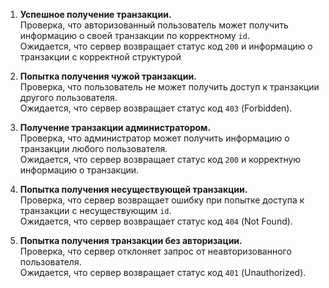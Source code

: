1. **Успешное получение транзакции.**  
   Проверка, что авторизованный пользователь может получить информацию о своей транзакции по корректному `id`.  
   Ожидается, что сервер возвращает статус код `200` и информацию о транзакции с корректной структурой

2. **Попытка получения чужой транзакции.**  
   Проверка, что пользователь не может получить доступ к транзакции другого пользователя.  
   Ожидается, что сервер возвращает статус код `403` (Forbidden).

3. **Получение транзакции администратором.**  
   Проверка, что администратор может получить информацию о транзакции любого пользователя.  
   Ожидается, что сервер возвращает статус код `200` и корректную информацию о транзакции.

4. **Попытка получения несуществующей транзакции.**  
   Проверка, что сервер возвращает ошибку при попытке доступа к транзакции с несуществующим `id`.  
   Ожидается, что сервер возвращает статус код `404` (Not Found).

5. **Попытка получения транзакции без авторизации.**  
   Проверка, что сервер отклоняет запрос от неавторизованного пользователя.  
   Ожидается, что сервер возвращает статус код `401` (Unauthorized).
